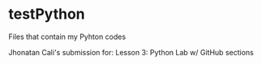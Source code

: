 # testPython
Files that contain my Pyhton codes

Jhonatan Cali's submission for:
Lesson 3: Python Lab w/ GitHub sections
